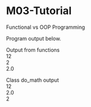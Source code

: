 # M03-Tutorial
Functional vs OOP Programming  

Program output below.  


Output from functions  
12  
2  
2.0  
  
Class do_math output  
12  
2.0  
2  
  
